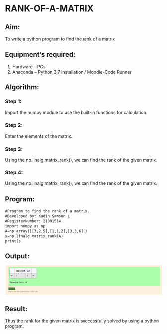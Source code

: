 # RANK-OF-A-MATRIX
## Aim:
To write a python program to find the rank of a matrix
## Equipment’s required:
1. 	Hardware – PCs
2. 	Anaconda – Python 3.7 Installation / Moodle-Code Runner
## Algorithm:
### Step 1: 
Import the numpy module to use the built-in functions for calculation. 
### Step 2: 
Enter the elements of the matrix.
### Step 3: 
Using the np.linalg.matrix_rank(), we can find the rank of the given matrix.
### Step 4: 
Using the np.linalg.matrix_rank(), we can find the rank of the given matrix.
## Program:
```  
#Program to find the rank of a matrix.
#Developed by: Kadin Samson L
#RegisterNumber: 21001514
import numpy as np
A=np.array([[3,2,5],[1,1,2],[3,3,6]])
s=np.linalg.matrix_rank(A)
print(s
```
## Output:
![github logo](maths2.png)
## Result:
Thus the rank for the given matrix is successfully solved by  using a python program.

